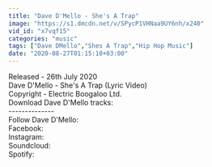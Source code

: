 ```yaml
---
title: "Dave D'Mello - She's A Trap"
image: "https://s1.dmcdn.net/v/SPycP1VHNaa9UY6nh/x240"
vid_id: "x7vqf15"
categories: "music"
tags: ["Dave DMello","Shes A Trap","Hip Hop Music"]
date: "2020-08-27T01:15:10+03:00"
---
```

Released - 26th July 2020    <br>Dave D'Mello - She's A Trap (Lyric Video)   <br>Copyright - Electric Boogaloo Ltd.   <br>Download Dave D'Mello tracks:    <br>--------------   <br>Follow Dave D'Mello:   <br>Facebook:    <br>Instagram:    <br>Soundcloud:    <br>Spotify: 
